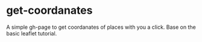 # get-coordanates

A simple gh-page to get coordanates of places with you a click.
Base on the basic leaflet tutorial. 

